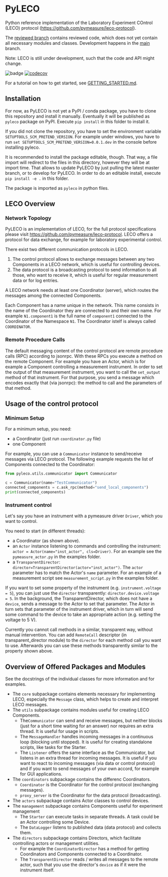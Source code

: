 # PyLECO

Python reference implementation of the Laboratory Experiment COntrol (LECO) protocol (https://github.com/pymeasure/leco-protocol).

The [reviewed branch](https://github.com/pymeasure/pyleco/tree/reviewed) contains reviewed code, which does not yet contain all necessary modules and classes.
Development happens in the [main](https://github.com/pymeasure/pyleco/tree/main) branch.

Note: LECO is still under development, such that the code and API might change.

![badge](https://img.shields.io/endpoint?url=https://gist.githubusercontent.com/BenediktBurger/7a8a7b874b62ed803eb56ca04830bede/raw/pyleco-coverage.json)
[![codecov](https://codecov.io/gh/BenediktBurger/pyleco/graph/badge.svg?token=9OB3GWDLRB)](https://codecov.io/gh/BenediktBurger/pyleco)

For a tutorial on how to get started, see [GETTING_STARTED.md](GETTING_STARTED.md).


## Installation

For now, as PyLECO is not yet a PyPI / conda package, you have to clone this repository and install it manually.
Eventually it will be published as `pyleco` package on PyPI.
Execute `pip install` in this folder to install it.

If you did not clone the repository, you have to set the environment variable `SETUPTOOLS_SCM_PRETEND_VERSION`.
For example under windows, you have to run `set SETUPTOOLS_SCM_PRETEND_VERSION=0.0.1.dev` in the console before installing pyleco.

It is recommended to install the package editable, though.
That way, a file import will redirect to the files in this directory, however they will be at import time.
That allows to update PyLECO by just pulling the latest master branch, or to develop for PyLECO.
In order to do an editable install, execute `pip install -e .` in this folder.

The package is imported as `pyleco` in python files.


## LECO Overview

### Network Topology

PyLECO is an implementation of LECO, for the full protocol specifications please visit https://github.com/pymeasure/leco-protocol.
LECO offers a protocol for data exchange, for example for laboratory experimental control.

There exist two different communication protocols in LECO.
1. The control protocol allows to exchange messages between any two Components in a LECO network, which is useful for controlling devices.
2. The data protocol is a broadcasting protocol to send information to all those, who want to receive it, which is useful for regular measurement data or for log entries.

A LECO network needs at least one Coordinator (server), which routes the messages among the connected Components.

Each Component has a name unique in the network.
This name consists in the name of the Coordinator they are connected to and their own name.
For example `N1.component1` is the full name of `component1` connected to the Coordinator of the Namespace `N1`.
The Coordinator istelf is always called `COORDINATOR`.

### Remote Procedure Calls

The default messaging content of the control protocol are remote procedure calls (RPC) according to jsonrpc.
With these RPCs you execute a method on the remote Component.
For example you have an Actor, which is for example a Component controlling a measurement instrument.
In order to set the output of that measurement instrument, you want to call the `set_output` method of that instrument.
For that purpose, you send a message which encodes exactly that (via jsonrpc): the method to call and the parameters of that method.


## Usage of the control protocol

### Minimum Setup

For a minimum setup, you need:
* a Coordinator (just run `coordinator.py` file)
* one Component

For example, you can use a `Communicator` instance to send/receive messages via LECO protocol.
The following example requests the list of Components connected to the Coordinator:

```python
from pyleco.utils.communicator import Communicator

c = Communicator(name="TestCommunicator")
connected_components = c.ask_rpc(method="send_local_components")
print(connected_components)
```

### Instrument control

Let's say you have an instrument with a pymeasure driver `Driver`, which you want to control.

You need to start (in different threads):
* a Coordinator (as shown above).
* an `Actor` instance listening to commands and controlling the instrument: `actor = Actor(name="inst_actor", cls=Driver)`.
  For an example see the `pymeasure_actor.py` in the examples folder.
* a `TransparentDirector`: `director=TransparentDirector(actor="inst_actor")`. The `actor` parameter has to match the Actor's `name` parameter.
  For an example of a measurement script see `measurement_script.py` in the examples folder.

If you want to set some property of the instrument (e.g. `instrument.voltage = 5`), you can just use the `director` transparently: `director.device.voltage = 5`.
In the background, the TransparentDirector, which does not have a `device`, sends a message to the Actor to set that parameter.
The Actor in turn sets that parameter of the instrument driver, which in turn will send some command to the device to take an appropriate action (e.g. setting the voltage to 5 V).

Currently you cannot call methods in a similar, transparent way, without manual intervention.
You can add `RemoteCall` descriptor (in transparent_director module) to the `director` for each method call you want to use.
Afterwards you can use these methods transparently similar to the property shown above.


## Overview of Offered Packages and Modules

See the docstrings of the individual classes for more information and for examples.

* The `core` subpackage contains elements necessary for implementing LECO, especially the `Message` class, which helps to create and interpret LECO messages.
* The `utils` subpackage contains modules useful for creating LECO Components.
  * The`Communicator` can send and receive messages, but neither blocks (just for a short time waiting for an answer) nor requires an extra thread.
    It is useful for usage in scripts.
  * The `MessageHandler` handles incoming messages in a continuous loop (blocking until stopped).
    It is useful for creating standalone scripts, like tasks for the Starter.
  * The `Listener` offers the same interface as the Communicator, but listens in an extra thread for incoming messages.
    It is useful if you want to react to incoming messages (via data or control protocol) and if you want to send messages of your own accord, for example for GUI applications.
* The `coordinators` subpackage contains the differenc Coordinators.
  * `Coordinator` is the Coordinator for the control protocol (exchanging messages).
  * `proxy_server` is the Coordinator for the data protocol (broadcasting).
* The `actors` subpackage contains Actor classes to control devices.
* The `management` subpackage contains Components useful for experiment management
  * The `Starter` can execute tasks in separate threads.
    A task could be an Actor controlling some Device.
  * The `DataLogger` listens to published data (data protocol) and collects them.
* The `directors` subpackage contains Directors, which facilitate controlling actors or management utilities.
  * For example the `CoordinatorDirector` has a method for getting Coordinators and Components connected to a Coordinator.
  * The `TransparentDirector` reads / writes all messages to the remote actor, such that you use the director's `device` as if it were the instrument itself.
